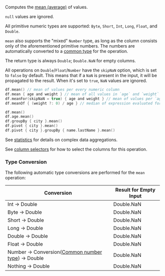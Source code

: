 [//]: # (title: mean)

<!---IMPORT org.jetbrains.kotlinx.dataframe.samples.api.Analyze-->

Computes the [mean (average)](https://en.wikipedia.org/wiki/Arithmetic_mean) of values.

`null` values are ignored.

All primitive numeric types are supported: `Byte`, `Short`, `Int`, `Long`, `Float`, and `Double`.

`mean` also supports the "mixed" `Number` type, as long as the column consists only of the aforementioned
primitive numbers.
The numbers are automatically converted to a [common type](numberUnification.md) for the operation.

The return type is always `Double`; `Double.NaN` for empty columns.

All operations on `Double`/`Float`/`Number` have the `skipNaN` option, which is
set to `false` by default. This means that if a `NaN` is present in the input, it will be propagated to the result.
When it's set to `true`, `NaN` values are ignored.

<!---FUN meanModes-->

```kotlin
df.mean() // mean of values per every numeric column
df.mean { age and weight } // mean of all values in `age` and `weight`
df.meanFor(skipNaN = true) { age and weight } // mean of values per `age` and `weight` separately, skips NaN
df.meanOf { (weight ?: 0) / age } // median of expression evaluated for every row
```

<!---END-->

<!---FUN meanAggregations-->

```kotlin
df.mean()
df.age.mean()
df.groupBy { city }.mean()
df.pivot { city }.mean()
df.pivot { city }.groupBy { name.lastName }.mean()
```

<!---END-->

See [statistics](summaryStatistics.md#groupby-statistics) for details on complex data aggregations.

See [column selectors](ColumnSelectors.md) for how to select the columns for this operation.

### Type Conversion

The following automatic type conversions are performed for the `mean` operation:

| Conversion                                                                 | Result for Empty Input |
|----------------------------------------------------------------------------|------------------------|
| Int -> Double                                                              | Double.NaN             |
| Byte -> Double                                                             | Double.NaN             |
| Short -> Double                                                            | Double.NaN             |
| Long -> Double                                                             | Double.NaN             |
| Double -> Double                                                           | Double.NaN             |
| Float -> Double                                                            | Double.NaN             |
| Number -> Conversion([Common number type](numberUnification.md)) -> Double | Double.NaN             |
| Nothing -> Double                                                          | Double.NaN             |
